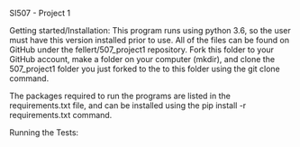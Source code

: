 SI507 - Project 1



Getting started/Installation:
  This program runs using python 3.6, so the user must have this version
  installed prior to use. All of the files can be found on GitHub under
  the fellert/507_project1 repository. Fork this folder to your GitHub account,
  make a folder on your computer (mkdir), and clone the 507_project1 folder you
  just forked to the to this folder using the git clone <url> command.

  The packages required to run the programs are listed in the requirements.txt
  file, and can be installed using the pip install -r requirements.txt command.

Running the Tests:
